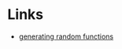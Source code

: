 # Links
- [generating random functions](https://kseo.github.io/posts/2016-12-14-how-quick-check-generate-random-functions.html)